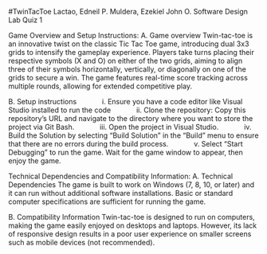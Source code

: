 #TwinTacToe
Lactao, Edneil P.
Muldera, Ezekiel John O.
Software Design Lab Quiz 1

Game Overview and Setup Instructions:
A. Game overview
Twin-tac-toe is an innovative twist on the classic Tic Tac Toe game, introducing dual 3x3 grids to intensify the gameplay experience. Players take turns placing their respective symbols (X and O) on either of the two grids, aiming to align three of their symbols horizontally, vertically, or diagonally on one of the grids to secure a win. The game features real-time score tracking across multiple rounds, allowing for extended competitive play.

B. Setup instructions
            i. Ensure you have a code editor like Visual Studio installed to run the code
            ii. Clone the repository: Copy this repository’s URL and navigate to the directory where you want to store the project via Git Bash. 
            iii. Open the project in Visual Studio.
            iv. Build the Solution by selecting “Build Solution” in the “Build” menu to ensure that there are no errors during the build process.
            v. Select “Start Debugging” to run the game. Wait for the game window to appear, then enjoy the game.

            
Technical Dependencies and Compatibility Information:
A. Technical Dependencies
The game is built to work on Windows (7, 8, 10, or later) and it can run without additional software installations. Basic or standard computer specifications are sufficient for running the game.

B. Compatibility Information
Twin-tac-toe is designed to run on computers, making the game easily enjoyed on desktops and laptops. However, its lack of responsive design results in a poor user experience on smaller screens such as mobile devices (not recommended).













